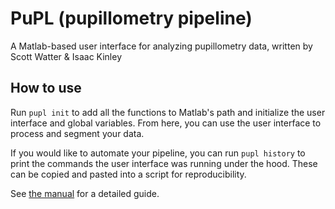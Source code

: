 # PuPL (pupillometry pipeline)
A Matlab-based user interface for analyzing pupillometry data, written by Scott Watter &amp; Isaac Kinley

## How to use

Run `pupl init` to add all the functions to Matlab's path and initialize the user interface and global variables. From here, you can use the user interface to process and segment your data.

If you would like to automate your pipeline, you can run `pupl history` to print the commands the user interface was running under the hood. These can be copied and pasted into a script for reproducibility.

See [the manual](https://github.com/kinleyid/PuPL/blob/master/docs/manual.pdf) for a detailed guide.